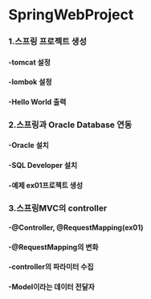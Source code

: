 # SpringWebProject
### 1.스프링 프로젝트 생성
####  -tomcat 설정
####  -lombok 설정
####  -Hello World 출력

### 2.스프링과 Oracle Database 연동
####  -Oracle 설치
####  -SQL Developer 설치
####  -예제 ex01프로젝트 생성

### 3.스프링MVC의 controller
#### -@Controller, @RequestMapping(ex01)
#### -@RequestMapping의 변화
#### -controller의 파라미터 수집
#### -Model이라는 데이터 전달자

